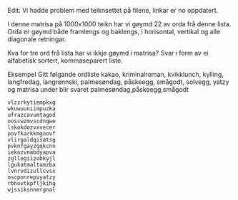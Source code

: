 Edit: Vi hadde problem med teiknsettet på filene, linkar er no oppdatert.

I denne matrisa på 1000x1000 teikn har vi gøymd 22 av orda frå denne lista. Orda er gøymd både framlengs og baklengs, i horisontal, vertikal og alle diagonale retningar.

Kva for tre ord frå lista har vi ikkje gøymd i matrisa? Svar i form av ei alfabetisk sortert, kommaseparert liste.

Eksempel
Gitt følgande ordliste kakao, kriminalroman, kvikklunch, kylling, langfredag, langrennski, palmesøndag, påskeegg, smågodt, solvegg, yatzy og matrisa under blir svaret palmesøndag,påskeegg,smågodt

```
vlzzrkytiempkxg 
wkuwuuniimpuzka 
ufrazcavumtagod 
ooscwzmvscdngwe 
lskokdozvxvecer 
povfkarkkmgoovf 
vlirgaldqisatsg 
pvknfgayzgqkcnn 
iekozvnabdyapva 
zgllegiizobkyjl 
lgukatmaltamzba 
lvnrvdizullcvsx 
oscponrepvyatzy 
rbhovtkpfljkihq 
wjssiksnnergnal
```